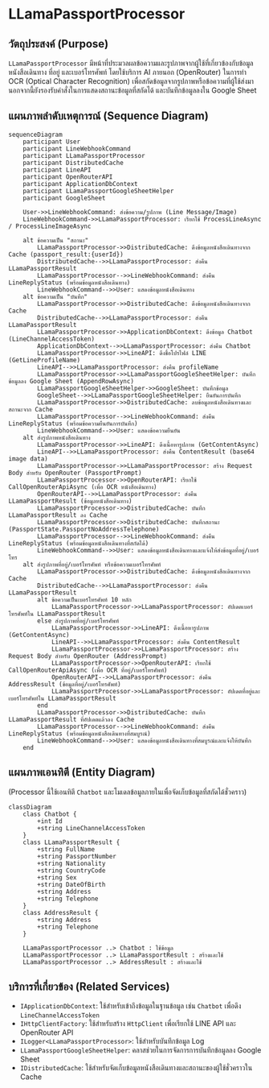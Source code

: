 # LLamaPassportProcessor

## วัตถุประสงค์ (Purpose)
`LLamaPassportProcessor` มีหน้าที่ประมวลผลข้อความและรูปภาพจากผู้ใช้ที่เกี่ยวข้องกับข้อมูลหนังสือเดินทาง ที่อยู่ และเบอร์โทรศัพท์ โดยใช้บริการ AI ภายนอก (OpenRouter) ในการทำ OCR (Optical Character Recognition) เพื่อสกัดข้อมูลจากรูปภาพหรือข้อความที่ผู้ใช้ส่งมา นอกจากนี้ยังรองรับคำสั่งในการแสดงสถานะข้อมูลที่สกัดได้ และบันทึกข้อมูลลงใน Google Sheet

## แผนภาพลำดับเหตุการณ์ (Sequence Diagram)

```mermaid
sequenceDiagram
    participant User
    participant LineWebhookCommand
    participant LLamaPassportProcessor
    participant DistributedCache
    participant LineAPI
    participant OpenRouterAPI
    participant ApplicationDbContext
    participant LLamaPassportGoogleSheetHelper
    participant GoogleSheet

    User->>LineWebhookCommand: ส่งข้อความ/รูปภาพ (Line Message/Image)
    LineWebhookCommand->>LLamaPassportProcessor: เรียกใช้ ProcessLineAsync / ProcessLineImageAsync

    alt ข้อความเป็น "สถานะ"
        LLamaPassportProcessor->>DistributedCache: ดึงข้อมูลหนังสือเดินทางจาก Cache (passport_result:{userId})
        DistributedCache-->>LLamaPassportProcessor: ส่งคืน LLamaPassportResult
        LLamaPassportProcessor-->>LineWebhookCommand: ส่งคืน LineReplyStatus (พร้อมข้อมูลหนังสือเดินทาง)
        LineWebhookCommand-->>User: แสดงข้อมูลหนังสือเดินทาง
    alt ข้อความเป็น "บันทึก"
        LLamaPassportProcessor->>DistributedCache: ดึงข้อมูลหนังสือเดินทางจาก Cache
        DistributedCache-->>LLamaPassportProcessor: ส่งคืน LLamaPassportResult
        LLamaPassportProcessor->>ApplicationDbContext: ดึงข้อมูล Chatbot (LineChannelAccessToken)
        ApplicationDbContext-->>LLamaPassportProcessor: ส่งคืน Chatbot
        LLamaPassportProcessor->>LineAPI: ดึงชื่อโปรไฟล์ LINE (GetLineProfileName)
        LineAPI-->>LLamaPassportProcessor: ส่งคืน profileName
        LLamaPassportProcessor->>LLamaPassportGoogleSheetHelper: บันทึกข้อมูลลง Google Sheet (AppendRowAsync)
        LLamaPassportGoogleSheetHelper->>GoogleSheet: บันทึกข้อมูล
        GoogleSheet-->>LLamaPassportGoogleSheetHelper: ยืนยันการบันทึก
        LLamaPassportProcessor->>DistributedCache: ลบข้อมูลหนังสือเดินทางและสถานะจาก Cache
        LLamaPassportProcessor-->>LineWebhookCommand: ส่งคืน LineReplyStatus (พร้อมข้อความยืนยันการบันทึก)
        LineWebhookCommand-->>User: แสดงข้อความยืนยัน
    alt ส่งรูปภาพหนังสือเดินทาง
        LLamaPassportProcessor->>LineAPI: ดึงเนื้อหารูปภาพ (GetContentAsync)
        LineAPI-->>LLamaPassportProcessor: ส่งคืน ContentResult (base64 image data)
        LLamaPassportProcessor->>LLamaPassportProcessor: สร้าง Request Body สำหรับ OpenRouter (PassportPrompt)
        LLamaPassportProcessor->>OpenRouterAPI: เรียกใช้ CallOpenRouterApiAsync (เพื่อ OCR หนังสือเดินทาง)
        OpenRouterAPI-->>LLamaPassportProcessor: ส่งคืน LLamaPassportResult (ข้อมูลหนังสือเดินทาง)
        LLamaPassportProcessor->>DistributedCache: บันทึก LLamaPassportResult ลง Cache
        LLamaPassportProcessor->>DistributedCache: บันทึกสถานะ (PassportState.PassportNoAddressTelephone)
        LLamaPassportProcessor-->>LineWebhookCommand: ส่งคืน LineReplyStatus (พร้อมข้อมูลหนังสือเดินทางที่สกัดได้)
        LineWebhookCommand-->>User: แสดงข้อมูลหนังสือเดินทางและแจ้งให้ส่งข้อมูลที่อยู่/เบอร์โทร
    alt ส่งรูปภาพที่อยู่/เบอร์โทรศัพท์ หรือข้อความเบอร์โทรศัพท์
        LLamaPassportProcessor->>DistributedCache: ดึงข้อมูลหนังสือเดินทางจาก Cache
        DistributedCache-->>LLamaPassportProcessor: ส่งคืน LLamaPassportResult
        alt ข้อความเป็นเบอร์โทรศัพท์ 10 หลัก
            LLamaPassportProcessor->>LLamaPassportProcessor: อัปเดตเบอร์โทรศัพท์ใน LLamaPassportResult
        else ส่งรูปภาพที่อยู่/เบอร์โทรศัพท์
            LLamaPassportProcessor->>LineAPI: ดึงเนื้อหารูปภาพ (GetContentAsync)
            LineAPI-->>LLamaPassportProcessor: ส่งคืน ContentResult
            LLamaPassportProcessor->>LLamaPassportProcessor: สร้าง Request Body สำหรับ OpenRouter (AddressPrompt)
            LLamaPassportProcessor->>OpenRouterAPI: เรียกใช้ CallOpenRouterApiAsync (เพื่อ OCR ที่อยู่/เบอร์โทรศัพท์)
            OpenRouterAPI-->>LLamaPassportProcessor: ส่งคืน AddressResult (ข้อมูลที่อยู่/เบอร์โทรศัพท์)
            LLamaPassportProcessor->>LLamaPassportProcessor: อัปเดตที่อยู่และเบอร์โทรศัพท์ใน LLamaPassportResult
        end
        LLamaPassportProcessor->>DistributedCache: บันทึก LLamaPassportResult ที่อัปเดตแล้วลง Cache
        LLamaPassportProcessor-->>LineWebhookCommand: ส่งคืน LineReplyStatus (พร้อมข้อมูลหนังสือเดินทางที่สมบูรณ์)
        LineWebhookCommand-->>User: แสดงข้อมูลหนังสือเดินทางที่สมบูรณ์และแจ้งให้บันทึก
    end
```

## แผนภาพเอนทิตี (Entity Diagram)
(Processor นี้ใช้เอนทิตี `Chatbot` และโมเดลข้อมูลภายในเพื่อจัดเก็บข้อมูลที่สกัดได้ชั่วคราว)

```mermaid
classDiagram
    class Chatbot {
        +int Id
        +string LineChannelAccessToken
    }
    class LLamaPassportResult {
        +string FullName
        +string PassportNumber
        +string Nationality
        +string CountryCode
        +string Sex
        +string DateOfBirth
        +string Address
        +string Telephone
    }
    class AddressResult {
        +string Address
        +string Telephone
    }

    LLamaPassportProcessor ..> Chatbot : ใช้ข้อมูล
    LLamaPassportProcessor ..> LLamaPassportResult : สร้างและใช้
    LLamaPassportProcessor ..> AddressResult : สร้างและใช้
```

## บริการที่เกี่ยวข้อง (Related Services)
- `IApplicationDbContext`: ใช้สำหรับเข้าถึงข้อมูลในฐานข้อมูล เช่น `Chatbot` เพื่อดึง `LineChannelAccessToken`
- `IHttpClientFactory`: ใช้สำหรับสร้าง `HttpClient` เพื่อเรียกใช้ LINE API และ OpenRouter API
- `ILogger<LLamaPassportProcessor>`: ใช้สำหรับบันทึกข้อมูล Log
- `LLamaPassportGoogleSheetHelper`: คลาสช่วยในการจัดการการบันทึกข้อมูลลง Google Sheet
- `IDistributedCache`: ใช้สำหรับจัดเก็บข้อมูลหนังสือเดินทางและสถานะของผู้ใช้ชั่วคราวใน Cache
